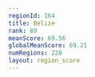 ```yaml
---
regionId: 164
title: Belize
rank: 89
meanScore: 69.56
globalMeanScore: 69.21
numRegions: 220
layout: region_score
---
```

